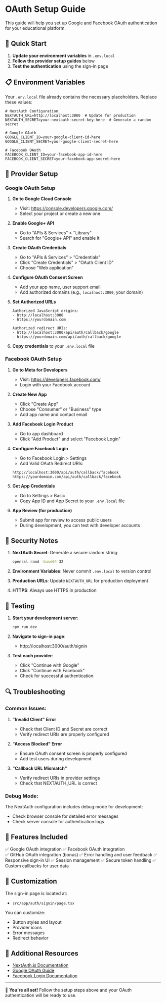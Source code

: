 # OAuth Setup Guide

This guide will help you set up Google and Facebook OAuth authentication for your educational platform.

## 🚀 Quick Start

1. **Update your environment variables** in `.env.local`
2. **Follow the provider setup guides** below
3. **Test the authentication** using the sign-in page

## 📋 Environment Variables

Your `.env.local` file already contains the necessary placeholders. Replace these values:

```env
# NextAuth Configuration
NEXTAUTH_URL=http://localhost:3000  # Update for production
NEXTAUTH_SECRET=your-nextauth-secret-key-here  # Generate a random secret

# Google OAuth
GOOGLE_CLIENT_ID=your-google-client-id-here
GOOGLE_CLIENT_SECRET=your-google-client-secret-here

# Facebook OAuth
FACEBOOK_CLIENT_ID=your-facebook-app-id-here
FACEBOOK_CLIENT_SECRET=your-facebook-app-secret-here
```

## 🔧 Provider Setup

### Google OAuth Setup

1. **Go to Google Cloud Console**
   - Visit: https://console.developers.google.com/
   - Select your project or create a new one

2. **Enable Google+ API**
   - Go to "APIs & Services" > "Library"
   - Search for "Google+ API" and enable it

3. **Create OAuth Credentials**
   - Go to "APIs & Services" > "Credentials"
   - Click "Create Credentials" > "OAuth Client ID"
   - Choose "Web application"

4. **Configure OAuth Consent Screen**
   - Add your app name, user support email
   - Add authorized domains (e.g., `localhost:3000`, your domain)

5. **Set Authorized URLs**
   ```
   Authorized JavaScript origins:
   - http://localhost:3000
   - https://yourdomain.com

   Authorized redirect URIs:
   - http://localhost:3000/api/auth/callback/google
   - https://yourdomain.com/api/auth/callback/google
   ```

6. **Copy credentials** to your `.env.local` file

### Facebook OAuth Setup

1. **Go to Meta for Developers**
   - Visit: https://developers.facebook.com/
   - Login with your Facebook account

2. **Create New App**
   - Click "Create App"
   - Choose "Consumer" or "Business" type
   - Add app name and contact email

3. **Add Facebook Login Product**
   - Go to app dashboard
   - Click "Add Product" and select "Facebook Login"

4. **Configure Facebook Login**
   - Go to Facebook Login > Settings
   - Add Valid OAuth Redirect URIs:
   ```
   http://localhost:3000/api/auth/callback/facebook
   https://yourdomain.com/api/auth/callback/facebook
   ```

5. **Get App Credentials**
   - Go to Settings > Basic
   - Copy App ID and App Secret to your `.env.local` file

6. **App Review (for production)**
   - Submit app for review to access public users
   - During development, you can test with developer accounts

## 🔐 Security Notes

1. **NextAuth Secret**: Generate a secure random string:
   ```bash
   openssl rand -base64 32
   ```

2. **Environment Variables**: Never commit `.env.local` to version control

3. **Production URLs**: Update `NEXTAUTH_URL` for production deployment

4. **HTTPS**: Always use HTTPS in production

## 🧪 Testing

1. **Start your development server**:
   ```bash
   npm run dev
   ```

2. **Navigate to sign-in page**:
   - http://localhost:3000/auth/signin

3. **Test each provider**:
   - Click "Continue with Google"
   - Click "Continue with Facebook" 
   - Check for successful authentication

## 🔍 Troubleshooting

### Common Issues:

1. **"Invalid Client" Error**
   - Check that Client ID and Secret are correct
   - Verify redirect URIs are properly configured

2. **"Access Blocked" Error**
   - Ensure OAuth consent screen is properly configured
   - Add test users during development

3. **"Callback URL Mismatch"**
   - Verify redirect URIs in provider settings
   - Check that NEXTAUTH_URL is correct

### Debug Mode:

The NextAuth configuration includes debug mode for development:
- Check browser console for detailed error messages
- Check server console for authentication logs

## 📱 Features Included

✅ Google OAuth integration
✅ Facebook OAuth integration  
✅ GitHub OAuth integration (bonus)
✅ Error handling and user feedback
✅ Responsive sign-in UI
✅ Session management
✅ Secure token handling
✅ Custom callbacks for user data

## 🎨 Customization

The sign-in page is located at:
- `src/app/auth/signin/page.tsx`

You can customize:
- Button styles and layout
- Provider icons
- Error messages
- Redirect behavior

## 📖 Additional Resources

- [NextAuth.js Documentation](https://next-auth.js.org/)
- [Google OAuth Guide](https://developers.google.com/identity/protocols/oauth2)
- [Facebook Login Documentation](https://developers.facebook.com/docs/facebook-login/)

---

🎉 **You're all set!** Follow the setup steps above and your OAuth authentication will be ready to use.